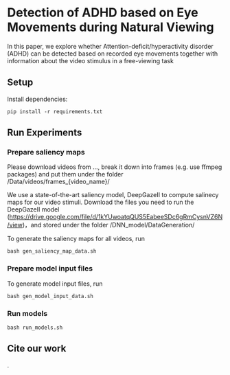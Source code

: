 # Detection of ADHD based on Eye Movements during Natural Viewing

In this paper, we explore whether Attention-deficit/hyperactivity disorder (ADHD) can be detected based on recorded eye movements together with information about the video stimulus in a free-viewing task

## Setup

Install dependencies:

```
pip install -r requirements.txt
```

## Run Experiments

### Prepare saliency maps
Please download videos from ..., break it down into frames (e.g. use ffmpeg packages) and put them under the folder /Data/videos/frames_{video_name}/

We use a state-of-the-art saliency model, DeepGazeII to compute salinecy maps for our video stimuli. Download the files you need to run the DeepGazeII model (https://drive.google.com/file/d/1kYUwoatqQUS5EabeeSDc6gRmCysnVZ6N/view)，and stored under the folder /DNN_model/DataGeneration/

To generate the saliency maps for all videos, run
```
bash gen_saliency_map_data.sh
```

### Prepare model input files

To generate model input files, run

```
bash gen_model_input_data.sh
```

### Run models

```
bash run_models.sh
```


## Cite our work
.
